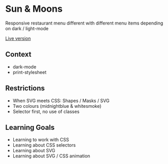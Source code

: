 # Sun & Moons

Responsive restaurant menu different with different menu items depending on dark / light-mode

[Live version](https://tnanhekhan.github.io/css-to-the-rescue-1920/)


## Context
- dark-mode
- print-stylesheet

## Restrictions
- When SVG meets CSS: Shapes / Masks / SVG
- Two colours (midnightblue & whitesmoke)
- Selector first, no use of classes

## Learning Goals
- Learning to work with CSS
- Learning about CSS selectors 
- Learning about SVG
- Learning about SVG / CSS animation

